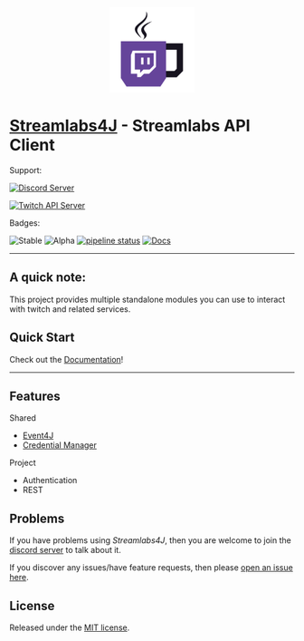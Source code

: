 <p align="center"><img src=".github/logo.png?raw=true" width="150"></p>

# [Streamlabs4J](https://dev.streamlabs.com) - Streamlabs API Client 

Support:

[![Discord Server](https://discordapp.com/api/guilds/143001431388061696/embed.png?style=banner2)](https://discord.gg/FQ5vgW3)

[![Twitch API Server](https://discordapp.com/api/guilds/325552783787032576/embed.png?style=banner2)](https://discord.gg/8NXaEyV)

Badges:

![Stable](https://img.shields.io/github/release/twitch4j/streamlabs4j.svg?style=flat-square&label=stable)
![Alpha](https://img.shields.io/github/release/twitch4j/streamlabs4j/all.svg?style=flat-square&label=alpha)
[![pipeline status](https://gitlab.com/twitch4j/streamlabs4j/badges/master/pipeline.svg)](https://gitlab.com/twitch4j/streamlabs4j/commits/master)
[![Docs](https://img.shields.io/badge/WIKI-Latest-green.svg?style=flat-square)](https://twitch4j.gitlab.io/streamlabs4j/)

--------

## A quick note:

This project provides multiple standalone modules you can use to interact with twitch and related services.

## Quick Start

Check out the [Documentation](https://twitch4j.gitlab.io/streamlabs4j/)!

--------

## Features

Shared
* [Event4J](https://github.com/PhilippHeuer/events4j)
* [Credential Manager](https://github.com/PhilippHeuer/credential-manager)

Project
* Authentication
* REST

## Problems

If you have problems using *Streamlabs4J*, then you are welcome to join the [discord server](https://discord.gg/FQ5vgW3) to talk about it.

If you discover any issues/have feature requests, then please [open an issue here](https://github.com/twitch4j/streamlabs4j/issues/new).

## License

Released under the [MIT license](./LICENSE).

